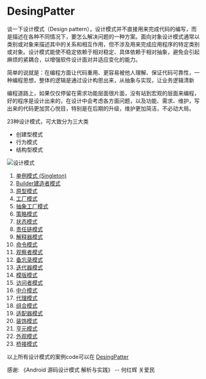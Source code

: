# DesingPatter

谈一下设计模式（Design pattern），设计模式并不直接用来完成代码的编写，而是描述在各种不同情况下，要怎么解决问题的一种方案。面向对象设计模式通常以类别或对象来描述其中的关系和相互作用，但不涉及用来完成应用程序的特定类别或对象。设计模式能使不稳定依赖于相对稳定、具体依赖于相对抽象，避免会引起麻烦的紧耦合，以增强软件设计面对并适应变化的能力。

简单的说就是：在编程方面让代码重用、更容易被他人理解、保证代码可靠性，一种编程思想，整体的逻辑是通过设计构思出来，从抽象与实现，让业务逻辑清新

编程道路上，如果仅仅停留在需求功能层面很片面，没有站到宏观的层面来编程，好的程序是设计出来的，在设计中会考虑各方面问题，以及功能、需求、维护，写出来的代码更加赏心悦目，特别是在后期的升级，维护更加简洁，不必动大局。


23种设计模式，可大致分为三大类
* 创建型模式
* 行为模式
* 结构型模式

![设计模式](http://of6bvxslc.bkt.clouddn.com/%E8%AE%BE%E8%AE%A1%E6%A8%A1%E5%BC%8F.png)



1. [单例模式 (Singleton)](http://nenglee.com/2016/11/04/Pattern/%E5%8D%95%E4%BE%8B%E6%A8%A1%E5%BC%8F/)
2. [Builder建造者模式](http://nenglee.com/2016/11/05/Pattern/Builder%E5%BB%BA%E9%80%A0%E8%80%85%E6%A8%A1%E5%BC%8F/)
3. [原型模式](http://nenglee.com/2016/11/07/Pattern/%E5%8E%9F%E5%9E%8B%E6%A8%A1%E5%BC%8F/)
4. [工厂模式](http://nenglee.com/2016/11/08/Pattern/%E5%B7%A5%E5%8E%82%E6%A8%A1%E5%BC%8F/)
5. [抽象工厂模式](http://nenglee.com/2016/11/10/Pattern/%E6%8A%BD%E8%B1%A1%E5%B7%A5%E5%8E%82%E6%A8%A1%E5%BC%8F/)
6. [策略模式](http://nenglee.com/2016/11/15/Pattern/%E7%AD%96%E7%95%A5%E6%A8%A1%E5%BC%8F/)
7. [状态模式](http://nenglee.com/2016/11/15/Pattern/%E7%8A%B6%E6%80%81%E6%A8%A1%E5%BC%8F/)
8. [责任链模式](http://nenglee.com/2016/11/17/Pattern/%E8%B4%A3%E4%BB%BB%E9%93%BE%E6%A8%A1%E5%BC%8F/)
9. [解释器模式](http://nenglee.com/2016/12/05/Pattern/%E8%A7%A3%E9%87%8A%E5%99%A8%E6%A8%A1%E5%BC%8F/)
10. [命令模式](http://nenglee.com/2016/12/05/Pattern/%E5%91%BD%E4%BB%A4%E6%A8%A1%E5%BC%8F/)
11. [观察者模式](http://nenglee.com/2016/12/06/Pattern/%E8%A7%82%E5%AF%9F%E8%80%85%E6%A8%A1%E5%BC%8F/)
12. [备忘录模式](http://nenglee.com/2016/12/12/Pattern/%E5%A4%87%E5%BF%98%E5%BD%95%E6%A8%A1%E5%BC%8F/)
13. [迭代器模式](http://nenglee.com/2016/12/13/Pattern/%E8%BF%AD%E4%BB%A3%E5%99%A8%E6%A8%A1%E5%BC%8F/)
14. [模版模式](http://nenglee.com/2016/12/13/Pattern/%E6%A8%A1%E7%89%88%E6%A8%A1%E5%BC%8F/)
15. [访问者模式](http://nenglee.com/2016/12/14/Pattern/%E8%AE%BF%E9%97%AE%E8%80%85%E6%A8%A1%E5%BC%8F/)
16. [中介模式](http://nenglee.com/2016/12/15/Pattern/%E4%B8%AD%E4%BB%8B%E6%A8%A1%E5%BC%8F/)
17. [代理模式](http://nenglee.com/2016/12/17/Pattern/%E4%BB%A3%E7%90%86%E6%A8%A1%E5%BC%8F/)
18. [组合模式](http://nenglee.com/2016/12/17/Pattern/%E7%BB%84%E5%90%88%E6%A8%A1%E5%BC%8F/)
19. [适配器模式](http://nenglee.com/2016/12/19/Pattern/%E9%80%82%E9%85%8D%E6%A8%A1%E5%BC%8F/)
20. [装饰模式](http://nenglee.com/2016/12/20/Pattern/%E8%A3%85%E9%A5%B0%E6%A8%A1%E5%BC%8F/)
21. [亨元模式](http://nenglee.com/2016/12/21/Pattern/%E4%BA%A8%E5%85%83%E6%A8%A1%E5%BC%8F/)
22. [外观模式](http://nenglee.com/2016/12/22/Pattern/%E5%A4%96%E8%A7%82%E6%A8%A1%E5%BC%8F/)
23. [桥接模式](http://nenglee.com2016/12/23/Pattern/%E6%A1%A5%E6%8E%A5%E6%A8%A1%E5%BC%8F/)


以上所有设计模式的案例code可以在 [DesingPatter](https://github.com/lineng11/DesingPatter)



感谢:
《Android 源码设计模式 解析与实践》 -- 何红辉 关爱民
